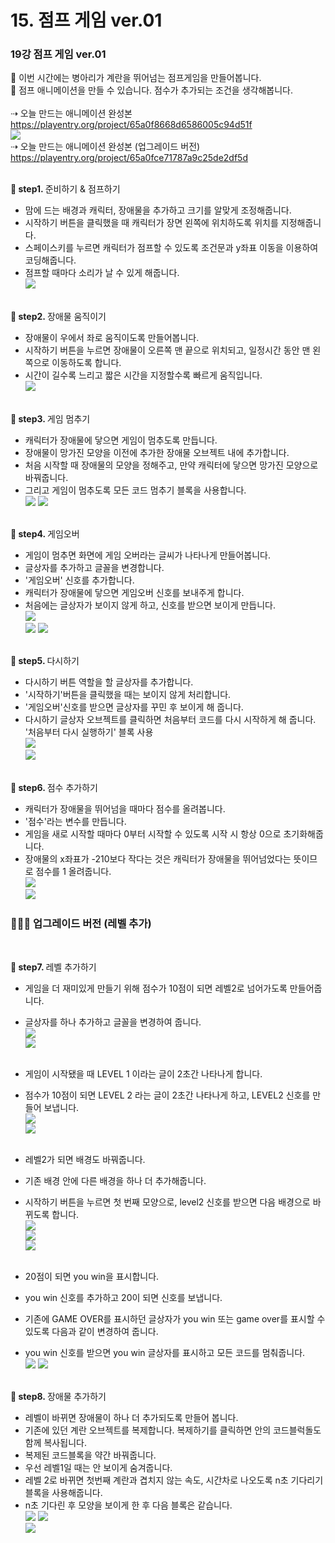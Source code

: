 # 15. 점프 게임 ver.01
<h3>19강 점프 게임 ver.01</h3>

🙂 이번 시간에는 병아리가 계란을 뛰어넘는 점프게임을 만들어봅니다. <br>
🚩 점프 애니메이션을 만들 수 있습니다. 점수가 추가되는 조건을 생각해봅니다. <br><br>
⇢ 오늘 만드는 애니메이션 완성본<br>
<a href="https://playentry.org/project/65a0f8668d6586005c94d51f"> https://playentry.org/project/65a0f8668d6586005c94d51f <br>
![](img/19_점프게임ver01/19_1.png) <br>
⇢ 오늘 만드는 애니메이션 완성본 (업그레이드 버전)<br>
<a href="https://playentry.org/project/65a0fce71787a9c25de2df5d"> https://playentry.org/project/65a0fce71787a9c25de2df5d <br><br>

<b>🧩 step1. </b> 준비하기 & 점프하기 <br>
- 맘에 드는 배경과 캐릭터, 장애물을 추가하고 크기를 알맞게 조정해줍니다.
- 시작하기 버튼을 클릭했을 때 캐릭터가 장면 왼쪽에 위치하도록 위치를 지정해줍니다.
- 스페이스키를 누르면 캐릭터가 점프할 수 있도록 조건문과 y좌표 이동을 이용하여 코딩해줍니다.
- 점프할 때마다 소리가 날 수 있게 해줍니다.<br>
![](img/19_점프게임ver01/19_2.png)<br><br>

<b>🧩 step2. </b> 장애물 움직이기 <br>
- 장애물이 우에서 좌로 움직이도록 만들어봅니다.
- 시작하기 버튼을 누르면 장애물이 오른쪽 맨 끝으로 위치되고, 일정시간 동안 맨 왼쪽으로 이동하도록 합니다.
- 시간이 길수록 느리고 짧은 시간을 지정할수록 빠르게 움직입니다. <br>
![](img/19_점프게임ver01/19_3.png)<br><br>

<b>🧩 step3. </b> 게임 멈추기 <br>
- 캐릭터가 장애물에 닿으면 게임이 멈추도록 만듭니다.
- 장애물이 망가진 모양을 이전에 추가한 장애물 오브젝트 내에 추가합니다.
- 처음 시작할 때 장애물의 모양을 정해주고, 만약 캐릭터에 닿으면 망가진 모양으로 바꿔줍니다.
- 그리고 게임이 멈추도록 모든 코드 멈추기 블록을 사용합니다.<br>
![](img/19_점프게임ver01/19_4.png) ![](img/19_점프게임ver01/19_7.png) <br><br>

<b>🧩 step4. </b> 게임오버 <br>
- 게임이 멈추면 화면에 게임 오버라는 글씨가 나타나게 만들어봅니다.
- 글상자를 추가하고 글꼴을 변경합니다.
- '게임오버' 신호를 추가합니다.
- 캐릭터가 장애물에 닿으면 게임오버 신호를 보내주게 합니다.
- 처음에는 글상자가 보이지 않게 하고, 신호를 받으면 보이게 만듭니다.<br>
![](img/19_점프게임ver01/19_6.png) <br> ![](img/19_점프게임ver01/19_5.png) ![](img/19_점프게임ver01/19_8.png)<br><br>

<b>🧩 step5. </b> 다시하기 <br>
- 다시하기 버튼 역할을 할 글상자를 추가합니다.
- '시작하기'버튼을 클릭했을 때는 보이지 않게 처리합니다.
- '게임오버'신호를 받으면 글상자를 꾸민 후 보이게 해 줍니다.
- 다시하기 글상자 오브젝트를 클릭하면 처음부터 코드를 다시 시작하게 해 줍니다. '처음부터 다시 실행하기' 블록 사용<br>
![](img/19_점프게임ver01/19_21.png) <br>
![](img/19_점프게임ver01/19_22.png) <br><br>

<b>🧩 step6. </b> 점수 추가하기 <br>
- 캐릭터가 장애물을 뛰어넘을 때마다 점수를 올려봅니다.
- '점수'라는 변수를 만듭니다.
- 게임을 새로 시작할 때마다 0부터 시작할 수 있도록 시작 시 항상 0으로 초기화해줍니다.
- 장애물의 x좌표가 -210보다 작다는 것은 캐릭터가 장애물을 뛰어넘었다는 뜻이므로 점수를 1 올려줍니다. <br>
![](img/19_점프게임ver01/19_9.png) <br>
![](img/19_점프게임ver01/19_10.png)

<h3> 💁🏻‍♀️ 업그레이드 버전 (레벨 추가)</h3> <br>

<b>🧩 step7. </b> 레벨 추가하기 <br>
- 게임을 더 재미있게 만들기 위해 점수가 10점이 되면 레벨2로 넘어가도록 만들어줍니다.
- 글상자를 하나 추가하고 글꼴을 변경하여 줍니다. <br>
![](img/19_점프게임ver01/19_11.png)<br> ![](img/19_점프게임ver01/19_12.png) <br><br>
- 게임이 시작됐을 때 LEVEL 1 이라는 글이 2초간 나타나게 합니다.
- 점수가 10점이 되면 LEVEL 2 라는 글이 2초간 나타나게 하고, LEVEL2 신호를 만들어 보냅니다. <br>
![](img/19_점프게임ver01/19_14.png) <br>
![](img/19_점프게임ver01/19_13.png) <br><br>
- 레벨2가 되면 배경도 바꿔줍니다.
- 기존 배경 안에 다른 배경을 하나 더 추가해줍니다.
- 시작하기 버튼을 누르면 첫 번째 모양으로, level2 신호를 받으면 다음 배경으로 바뀌도록 합니다. <br>
![](img/19_점프게임ver01/19_15.png)<br>
![](img/19_점프게임ver01/19_16.png)<br>
![](img/19_점프게임ver01/19_17.png) <br><br>

- 20점이 되면 you win을 표시합니다.
- you win 신호를 추가하고 20이 되면 신호를 보냅니다.
- 기존에 GAME OVER를 표시하던 글상자가 you win 또는 game over를 표시할 수 있도록 다음과 같이 변경하여 줍니다.
- you win 신호를 받으면 you win 글상자를 표시하고 모든 코드를 멈춰줍니다.<br>
![](img/19_점프게임ver01/19_24.png)
![](img/19_점프게임ver01/19_23.png) <br><br>

<b>🧩 step8. </b> 장애물 추가하기 <br>
- 레벨이 바뀌면 장애물이 하나 더 추가되도록 만들어 봅니다.
- 기존에 있던 계란 오브젝트를 복제합니다. 복제하기를 클릭하면 안의 코드블럭돌도 함께 복사됩니다. 
- 복제된 코드블록을 약간 바꿔줍니다. 
- 우선 레벨1일 때는 안 보이게 숨겨줍니다.
- 레벨 2로 바뀌면 첫번째 계란과 겹치지 않는 속도, 시간차로 나오도록 n초 기다리기 블록을 사용해줍니다.
- n초 기다린 후 모양을 보이게 한 후 다음 블록은 같습니다. <br>
![](img/19_점프게임ver01/19_18.png)
![](img/19_점프게임ver01/19_19.png)<br>
![](img/19_점프게임ver01/19_20.png)
